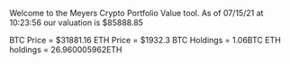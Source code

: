 Welcome to the Meyers Crypto Portfolio Value tool. 
As of 07/15/21 at 10:23:56 our valuation is $85888.85 

BTC Price = $31881.16
 ETH Price = $1932.3
BTC Holdings = 1.06BTC
 ETH holdings = 26.960005962ETH 
